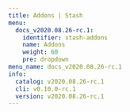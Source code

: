 ```yaml
---
title: Addons | Stash
menu:
  docs_v2020.08.26-rc.1:
    identifier: stash-addons
    name: Addons
    weight: 60
    pre: dropdown
menu_name: docs_v2020.08.26-rc.1
info:
  catalog: v2020.08.26-rc.1
  cli: v0.10.0-rc.1
  version: v2020.08.26-rc.1
---
```


